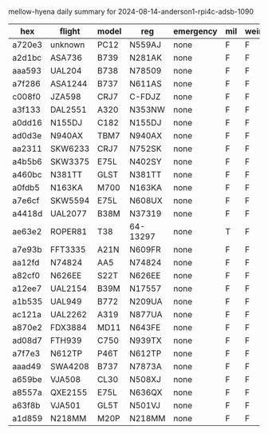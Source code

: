mellow-hyena daily summary for 2024-08-14-anderson1-rpi4c-adsb-1090

|hex|flight|model|reg|emergency|mil|weirdo|
|--|--|--|--|--|--|--|
|a720e3|unknown|PC12|N559AJ|none|F|F|
|a2d1bc|ASA736|B739|N281AK|none|F|F|
|aaa593|UAL204|B738|N78509|none|F|F|
|a7f286|ASA1244|B737|N611AS|none|F|F|
|c008f0|JZA598|CRJ7|C-FDJZ|none|F|F|
|a3f133|DAL2551|A320|N353NW|none|F|F|
|a0dd16|N155DJ|C182|N155DJ|none|F|F|
|ad0d3e|N940AX|TBM7|N940AX|none|F|F|
|aa2311|SKW6233|CRJ7|N752SK|none|F|F|
|a4b5b6|SKW3375|E75L|N402SY|none|F|F|
|a460bc|N381TT|GLST|N381TT|none|F|F|
|a0fdb5|N163KA|M700|N163KA|none|F|F|
|a7e6cf|SKW5594|E75L|N608UX|none|F|F|
|a4418d|UAL2077|B38M|N37319|none|F|F|
|ae63e2|ROPER81|T38|64-13297|none|T|F|
|a7e93b|FFT3335|A21N|N609FR|none|F|F|
|aa12fd|N74824|AA5|N74824|none|F|F|
|a82cf0|N626EE|S22T|N626EE|none|F|F|
|a12ee7|UAL2154|B39M|N17557|none|F|F|
|a1b535|UAL949|B772|N209UA|none|F|F|
|ac121a|UAL2262|A319|N877UA|none|F|F|
|a870e2|FDX3884|MD11|N643FE|none|F|F|
|ad08d7|FTH939|C750|N939TX|none|F|F|
|a7f7e3|N612TP|P46T|N612TP|none|F|F|
|aaad49|SWA4208|B737|N7873A|none|F|F|
|a659be|VJA508|CL30|N508XJ|none|F|F|
|a8557a|QXE2155|E75L|N636QX|none|F|F|
|a63f8b|VJA501|GL5T|N501VJ|none|F|F|
|a1d859|N218MM|M20P|N218MM|none|F|F|
